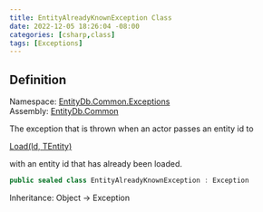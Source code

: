 ```yaml
---
title: EntityAlreadyKnownException Class
date: 2022-12-05 18:26:04 -08:00
categories: [csharp,class]
tags: [Exceptions]
---
```


## Definition
Namespace: <a href='/posts/csharp.namespace.entitydb.common.exceptions/'>EntityDb.Common.Exceptions</a><br />
Assembly: <a href='/posts/csharp.assembly.entitydb.common/'>EntityDb.Common</a><br />

The exception that is thrown when an actor passes an entity id to
<!--/posts/csharp.notimplemented.entitydb.abstractions.transactions.builders.itransactionbuilder-1.load/--><a href='#'>Load(Id, TEntity)</a>
with an entity id that has already been loaded.

```cs
public sealed class EntityAlreadyKnownException : Exception
```
Inheritance: Object &rarr; Exception
